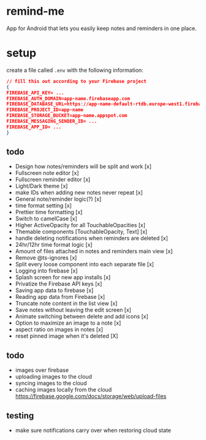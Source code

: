 # remind-me

App for Android that lets you easily keep notes and reminders in one place.

# setup

create a file called `.env` with the following information:

```json
// fill this out according to your Firebase project
{
FIREBASE_API_KEY= ...
FIREBASE_AUTH_DOMAIN=app-name.firebaseapp.com
FIREBASE_DATABASE_URL=https://app-name-default-rtdb.europe-west1.firebasedatabase.app
FIREBASE_PROJECT_ID=app-name
FIREBASE_STORAGE_BUCKET=app-name.appspot.com
FIREBASE_MESSAGING_SENDER_ID= ...
FIREBASE_APP_ID= ...
}
```

## todo

-   Design how notes/reminders will be split and work [x]
-   Fullscreen note editor [x]
-   Fullscreen reminder editor [x]
-   Light/Dark theme [x]
-   make IDs when adding new notes never repeat [x]
-   General note/reminder logic(?) [x]
-   time format setting [x]
-   Prettier time formatting [x]
-   Switch to camelCase [x]
-   Higher ActiveOpacity for all TouchableOpacities [x]
-   Themable components [TouchableOpacity, Text] [x]
-   handle deleting notifications when reminders are deleted [x]
-   24hr/12hr time format logic [x]
-   Amount of files attached in notes and reminders main view [x]
-   Remove @ts-ignores [x]
-   Split every loose component into each separate file [x]
-   Logging into firebase [x]
-   Splash screen for new app installs [x]
-   Privatize the Firebase API keys [x]
-   Saving app data to firebase [x]
-   Reading app data from Firebase [x]
-   Truncate note content in the list view [x]
-   Save notes without leaving the edit screen [x]
-   Animate switching between delete and add icons [x]
-   Option to maximize an image to a note [x]
-   aspect ratio on images in notes [x]
-   reset pinned image when it's deleted [X]

## todo

-   images over firebase
-   uploading images to the cloud
-   syncing images to the cloud
-   caching images locally from the cloud
    https://firebase.google.com/docs/storage/web/upload-files

## testing

-   make sure notifications carry over when restoring cloud state
